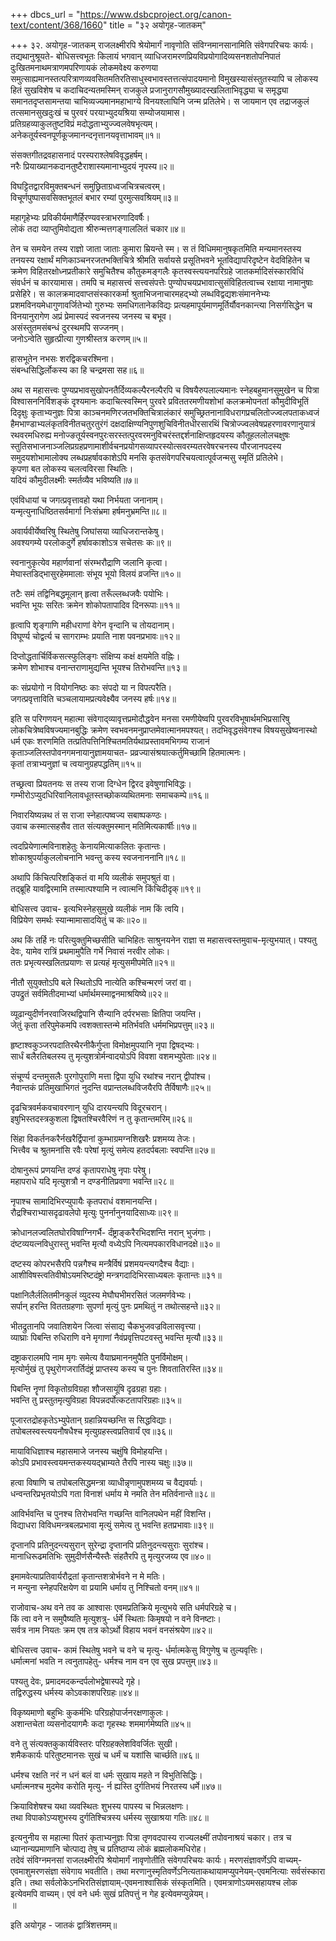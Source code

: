 +++
dbcs_url = "https://www.dsbcproject.org/canon-text/content/368/1660"
title = "३२ अयोगृह-जातकम्"

+++
३२. अयोगृह-जातकम्
राजलक्ष्मीरपि श्रेयोमार्गं नावृणोति संविग्नमानसानामिति संवेगपरिचयः कार्यः। तद्यथानुश्रूयते-
बोधिसत्त्वभूतः किलायं भगवान् व्याधिजरामरणप्रियविप्रयोगादिव्यसनशतोपनिपातं दुःखितमनाथमत्राणमपरिणायकं लोकमवेक्ष्य करुणया समुत्साह्यमानस्तत्परित्राणव्यवसितमतिरतिसाधुस्वभावस्तत्तत्संपादयमानो विमुखस्यासंस्तुतस्यापि च लोकस्य हितं सुखविशेष च कदाचिदन्यतमस्मिन् राजकुले प्रजानुरागसौमुख्यादस्खलिताभिवृद्ध्या च समृद्ध्या समानतदृप्तसामन्तया चाभिव्यज्यमानमहाभाग्ये विनयश्लाघिनि जन्म प्रतिलेभे। स जायमान एव तद्राजकुलं तत्समानसुखदुःखं च पुरवरं परयाभ्युदयश्रिया सम्योजयामास।  
प्रतिग्रहव्याकुलतुष्टविप्रं मदोद्धताभ्युज्ज्वलवेषभृत्यम्।  
अनेकतूर्यस्वनपूर्णकूजमानन्दनृत्तानयवृत्ताभावम्॥१॥

संसक्तगीतद्रवहासनादं परस्पराश्लेषविवृद्धहर्षम्।  
नरैः प्रियाख्यानकदानतुष्टैराशास्यमानाभ्युदयं नृपस्य॥२॥

विघट्टितद्वारविमुक्तबन्धनं समुछ्रिताग्रध्वजचित्रचत्वरम्।  
विचूर्णपुष्पासवसिक्तभूतलं बभार रम्यां पुरमुत्सवश्रियम्॥३॥

महागृहेभ्यः प्रविकीर्यमाणैर्हिरण्यवस्त्राभरणादिवर्षैः।  
लोकं तदा व्याप्तुमिवोद्यता श्रीरुन्मत्तगङ्गाललितं चकार॥४॥

तेन च समयेन तस्य राज्ञो जाता जाताः कुमारा म्रियन्ते स्म। स तं विधिममानुषकृतमिति मन्यमानस्तस्य तनयस्य रक्षार्थं मणिकाञ्चनरजतभक्तिचित्रे श्रीमति सर्वायसे प्रसूतिभवने भूतविद्यापरिदृष्टेन वेदविहितेन च क्रमेण विहितरक्षोध्नप्रतीकारे समुचितैश्च कौतुकमङ्गलैः कृतस्वस्त्ययनपरिग्रहे जातकर्मादिसंस्कारविधिं संवर्धनं च कारयामास। तमपि च महासत्त्वं सत्त्वसंपत्तेः पुण्योपचयप्रभावात्सुसंविहितत्वाच्च रक्षाया नामानुषाः प्रसेहिरे। स कालक्रमादवाप्तसंस्कारकर्मा श्रुताभिजनाचारमहद्भ्यो लब्धविद्वद्यशःसंमाननेभ्यः प्रशमविनयमेधागुणावर्जितेभ्यो गुरुभ्यः समधिगतानेकविद्यः प्रत्यहमापूर्यमाणमूर्तिर्यौवनकान्त्या निसर्गसिद्धेन च विनयानुरागेण अप्रं प्रेमास्पदं स्वजनस्य जनस्य च बभूव।  
असंस्तुतमसंबन्धं दुरस्थमपि सज्जनम्।  
जनोऽन्वेति सुहृत्प्रीत्या गुणश्रीस्तत्र करणम्॥५॥

हासभूतेन नभसः शरद्विकचरश्मिना।  
संबन्धसिद्धिर्लोकस्य का हि चन्द्रमसा सह॥६॥

अथ स महासत्त्वः पुण्यप्रभावसुखोपनतैर्दिव्यकल्पैरनल्पैरपि च विषयैरुपलाल्यमानः स्नेहबहुमानसुमुखेन च पित्रा विश्वासननिर्विशङ्कं दृश्यमानः कदाचित्स्वस्मिन् पुरवरे प्रविततरमणीयशोभां कलक्रमोपनतां कौमुदीविभूतिं दिदृक्षुः कृताभ्यनुज्ञः पित्रा काञ्चनमणिरजतभक्तिचित्रालंकारं समुच्छ्रितनानाविधरागप्रचलितोज्ज्वलपताकध्वजं हैमभाण्डाभ्यलंकृतविनीतचतुरतुरंगं दक्षदाक्षिण्यनिपुणशुचिविनीतधीरसारथिं चित्रोज्ज्वलवेषप्रहरणावरणानुयात्रं रथवरमधिरुह्य मनोज्ङतूर्यस्वनपुरःसरस्तत्पुरवरमनुविचरंस्तद्दर्शनाक्षिप्तहृदयस्य कौतूहललोलचक्षुषः स्तुतिसभाजनाञ्जलिप्रग्रहप्रणामाशीर्वचनप्रयोगसव्यापरस्योत्सवरम्यतरवेषरचनस्य पौरजानपदस्य समुदयशोभामालोक्य लब्धप्रहर्षावकाशेऽपि मनसि कृतसंवेगपरिचयत्वात्पूर्वजन्मसु स्मृतिं प्रतिलेभे।  
कृपणा बत लोकस्य चलत्वविरसा स्थितिः।  
यदियं कौमुदीलक्ष्मीः स्मर्तव्यैव भविष्यति॥७॥

एवंविधायां च जगत्प्रवृत्तावहो यथा निर्भयता जनानाम्।  
यन्मृत्युनाधिष्ठितसर्वमार्गा निःसंभ्रमा हर्षमनुभ्रमन्ति॥८॥

अवार्यवीर्येष्वरिषु स्थितेषु जिघांसया व्याधिजरान्तकेषु।  
अवश्यगम्ये परलोकदुर्गे हर्षावकाशोऽत्र सचेतसः कः॥९॥

स्वनानुकृत्येव महार्णवानां संरम्भरौद्राणि जलानि कृत्वा।  
मेघास्तडिद्भासुरहेममालाः संभूय भूयो विलयं व्रजन्ति॥१०॥

तटैः समं तद्विनिबद्धमूलान् हृत्वा तरूँल्लब्धजवैः पयोभिः।  
भवन्ति भूयः सरितः क्रमेन शोकोपतापादिव दिनरूपाः॥११॥

हृत्वापि शृङ्गाणि महीधराणां वेगेन वृन्दानि च तोयदानाम्।  
विघूर्ण्य चोद्वर्त्य च सागराम्भः प्रयाति नाश पवनप्रभावः॥१२॥

दिप्तोद्धतार्चिर्विकसत्स्फुलिङ्गः संक्षिप्य कक्षं क्षयमेति वह्निः।  
क्रमेण शोभाश्च वनान्तराणामुद्यन्ति भूयश्च तिरोभवन्ति॥१३॥

कः संप्रयोगो न वियोगनिष्ठः काः संपदो या न विपत्परैति।  
जगत्प्रवृत्ताविति चञ्चलायामप्रत्यवेक्ष्यैव जनस्य हर्षः॥१४॥

इति स परिगणयन् महात्मा संवेगाद्‍व्यावृत्तप्रमोदौद्धवेन मनसा रमणीयेष्वपि पुरवरविभूषार्थमभिप्रसारिषु लोकचित्रेष्वविषज्यमानबुद्धिः क्रमेण स्वभवनमनुप्राप्तमेवात्मानमपश्यत्। तदभिवृद्धसंवेगश्च विषयसुखेष्वनास्थो धर्म एकः शरणमिति तत्प्रतिपत्तिनिश्चितमतिर्यथाप्रस्तावमभिगम्य राजानं कृताञ्जलिस्तपोवनगमनायानुज्ञामयाचत-
प्रव्रज्यासंश्रयात्कर्तुमिच्छामि हितमात्मनः।  
कृतां तत्राभ्यनुज्ञां च त्वयानुग्रहपद्धतिम्॥१५॥

तच्छ्रत्वा प्रियतनयः स तस्य राजा दिग्धेन द्विरद इवेषुणाभिविद्धः।  
गम्भीरोऽप्युदधिरिवानिलावधूतस्तच्छोकव्यथितमनाः समाचकम्पे॥१६॥

निवारयिष्यन्नथ तं स राजा स्नेहात्पष्वज्य सबाष्पकण्ठः।  
उवाच कस्मात्सहसैव तात संत्यक्तुमस्मान् मतिमित्यकार्षीः॥१७॥

त्वदप्रियेणात्मविनाशहेतुः केनायमित्याकलितः कृतान्तः।  
शोकाश्रुपर्याकुललोचनानि भवन्तु कस्य स्वजनाननानि॥१८॥

अथापि किंचित्परिशङ्कितं वा मयि व्यलीकं समुपश्रुतं वा।  
तद्ब्रूहि यावद्विरमामि तस्मात्पश्यामि न त्वात्मनि किंचिदीदृक्॥१९॥

बोधिसत्त्व उवाच-
इत्यभिस्नेहसुमुखे व्यलीकं नाम किं त्वयि।  
विप्रियेण समर्थः स्यान्मामासादयितुं च कः॥२०॥

अथ किं तर्हि नः परित्युक्तुमिच्छसीति चाभिहितः साश्रुनयनेन राज्ञा स महासत्त्वस्तमुवाच-मृत्युभयात्। पश्यतु देवः,
यामेव रात्रिं प्रथमामुपैति गर्भे निवासं नरवीर लोकः।  
ततः प्रभृत्यस्खलितप्रयाणः स प्रत्यहं मृत्युसमीपमेति॥२१॥

नीतौ सुयुक्तोऽपि बले स्थितोऽपि नात्येति कश्चिन्मरणं जरां वा।  
उपद्रुतं सर्वमितीदमाभ्यां धर्मार्थमस्माद्वनमाश्रयिष्ये॥२२॥

व्यूढान्युदीर्णनरवाजिरथद्विपानि सैन्यानि दर्परभसाः क्षितिपा जयन्ति।  
जेतुं कृता तरिपुमेकमपि त्वशक्तास्तन्मे मतिर्भवति धर्ममभिप्रपत्तुम्॥२३॥

हृष्टाश्वकुञ्जरपदातिरथैरनीकैर्गुप्ता विमोक्षमुपयानि नृपा द्विषद्भ्यः।  
सार्धं बलैरतिबलस्य तु मृत्युशत्रोर्मन्वादयोऽपि विवशा वशमभ्युपेताः॥२४॥

संचूर्ण्य दन्तमुसलैः पुरगोपुराणि 
मत्ता द्विपा युधि रथांश्च नरान् द्वीपांश्च।  
नैवान्तकं प्रतिमुखाभिगतं नुदन्ति 
वप्रान्तलब्धविजयैरपि तैर्विषाणैः॥२५॥

दृढचित्रवर्मकवचावरणान् युधि दारयन्त्यपि विदूरचरान्।  
इषुभिस्तदस्त्रकुशला द्विषतश्चिरवैरिणं न तु कृतान्तमरिम्॥२६॥

सिंहा विकर्तनकरैर्नखरैर्द्विपानां कुम्भाग्रमग्नशिखरैः प्रशमय्य तेजः।  
भित्त्वैव च श्रुतमनांसि रवैः परेषां मृत्युं समेत्य हतदर्पबलाः स्वपन्ति॥२७॥

दोषानुरूपं प्रणयन्ति दण्डं कृतापराधेषु नृपाः परेषु।  
महापराधे यदि मृत्युशत्रौ न दण्डनीतिप्रवणा भवन्ति॥२८॥

नृपाश्च सामादिभिरप्युपायैः कृतपराधं वशमानयन्ति।  
रौद्रश्चिराभ्यासदृढावलेपो मृत्युः पुनर्नानुनयादिसाध्यः॥२९॥

क्रोधानलज्वलितघोरविषाग्निगर्भै-
र्दंष्ट्राङ्करैरभिदशन्ति नरान् भुजंगाः।  
दंष्टव्ययत्नविधुरास्तु भवन्ति मृत्यौ 
वध्येऽपि नित्यमपकारविधानदक्षे॥३०॥

दष्टस्य कोपरभसैरपि पन्नगैश्च 
मन्त्रैर्विषं प्रशमयन्त्यगदैश्च वैद्याः।  
आशीविषस्त्वतिवीषोऽयमरिष्टदंष्ट्रो 
मन्त्रगदादिभिरसाध्यबलः कृतान्तः॥३१॥

पक्षानिलैर्ललितमीनकुलं व्युदस्य 
मेघौघभीमरसितं जलमर्णवेभ्यः।  
सर्पान् हरन्ति विततग्रहणाः सुपर्णा 
मृत्युं पुनः प्रमथितुं न तथोत्सहन्ते॥३२॥

भीतद्रुतानपि जवातिशयेन जित्वा 
संसाद्य चैकभुजवज्रविलासवृत्त्या।  
व्याघ्राः पिबन्ति रुधिराणि वने मृगाणां 
नैवंप्रवृत्तिपटवस्तु भवन्ति मृत्यौ॥३३॥

दष्ट्राकरालमपि नाम मृगः समेत्य 
वैयाघ्रमाननमुपैति पुनर्विमोक्षम्।  
मृत्योर्मुखं तु पृथुरोगजरार्तिदंष्ट्रं 
प्राप्तस्य कस्य च पुनः शिवतातिरस्ति॥३४॥

पिबन्ति नॄणां विकृतोग्रविग्रहा 
शौजसायूंषि दृढग्रहा ग्रहाः।  
भवन्ति तु प्रस्तुतमृत्युविग्रहा 
विपन्नदर्पोत्कटतापरिग्रहाः॥३५॥

पूजारतद्रोहकृतेऽभ्युपेतान् ग्रहान्नियच्छन्ति स सिद्धविद्याः।  
तपोबलस्वस्त्ययनौषधैश्च मृत्युग्रहस्त्वप्रतिवार्यं एव॥३६॥

मायाविधिज्ञाश्च महासमाजे जनस्य चक्षुंषि विमोहयन्ति।  
कोऽपि प्रभावस्त्वयमन्तकस्ययद्भ्राम्यते तैरपि नास्य चक्षुः॥३७॥

हत्वा विषाणि च तपोबलसिद्धमन्त्रा 
व्याधीन्नृणामुपशमय्य च वैद्यवर्याः।  
धन्वन्तरिप्रभृतयोऽपि गता विनाशं 
धर्माय मे नमति तेन मतिर्वनान्ते॥३८॥

आविर्भवन्ति च पुनश्च तिरोभवन्ति 
गच्छन्ति वानिलपथेन महीं विशन्ति।  
विद्याधरा विविधमन्त्रबलप्रभावा 
मृत्युं समेत्य तु भवन्ति हतप्रभावाः॥३९॥

दृप्तानपि प्रतिनुदन्त्यसुरान् सुरेन्द्रा दृप्तानपि प्रतिनुदन्त्यसुराः सुरांश्च।  
मानाधिरूढमतिभिः सुमुदीर्णसैन्यैस्तैः संहतैरपि तु मृत्युरजय्य एव॥४०॥

इमामवेत्याप्रतिवार्यरौद्रतां कृतान्तशत्रोर्भवने न मे मतिः।  
न मन्युना स्नेहपरिक्षयेण वा प्रयामि धर्माय तु निश्चितो वनम्॥४१॥

राजोवाच-अथ वने तव क आश्वासः एवमप्रतिक्रिये मृत्युभये सति धर्मपरिग्रहे च।  
किं त्वा वने न समुपैष्यति मृत्युशत्रु-
र्धर्मे स्थिताः किमृषयो न वने विनष्टाः।  
सर्वत्र नाम नियतः क्रम एष तत्र 
कोऽर्थो विहाय भवनं वनसंश्रयेण॥४२॥

बोधिसत्त्व उवाच-
कामं स्थितेषु भवने च वने च मृत्यु-
र्धर्मात्मकेसु विगुणेषु च तुल्यवृत्तिः।  
धर्मात्मनां भवति न त्वनुतापहेतु-
धर्मश्च नाम वन एव सुख प्रपत्तुम्॥४३॥

पश्यतु देवः, 
प्रमादमदकन्दर्पलोभद्वेषास्पदे गृहे।  
तद्विरुद्धस्य धर्मस्य कोऽवकाशपरिग्रहः॥४४॥

विकृष्यमाणो बहुभिः कुकर्मभिः परिग्रहोपार्जनरक्षणाकुलः।  
अशान्तचेता व्यसनोदयागमैः कदा गृहस्थः शममार्गमेष्यति॥४५॥

वने तु संत्यक्तकुकार्यविस्तरः परिग्रहक्लेशविवर्जितः सुखी।  
शमैककार्यः परितुष्टमानसः सुखं च धर्मं च यशांसि चार्च्छति॥४६॥

धर्मश्च रक्षति नरं न धनं बलं वा
धर्मः सुखाय महते न विभुतिसिद्धिः।  
धर्मात्मनश्च मुदमेव करोति मृत्यु-
र्न ह्यस्ति दुर्गतिभयं निरतस्य धर्मे॥४७॥

क्रियाविशेषश्च यथा व्यवस्थितः शुभस्य पापस्य च भिन्नलक्षणः।  
तथा विपाकोऽप्यशुभस्य दुर्गतिश्चित्रस्य धर्मस्य सुखाश्रया गतिः॥४८॥

इत्यनुनीय स महात्मा पितरं कृताभ्यनुज्ञः पित्रा तृणवदपास्य राज्यलक्ष्मीं तपोवनाश्रयं चकार। तत्र च ध्यानान्यप्रमाणानि चोत्पाद्य तेषु च प्रतिष्ठाप्य लोकं ब्रह्मलोकमधिरोह।  
तदेवं संविग्नमनसां राजलक्ष्मीरपि श्रेयोमार्गं नावृणोतीति संवेगपरिचयः कार्यः। मरणसंज्ञावर्णेऽपि वाच्यम्-एवमाशुमरणसंज्ञा संवेगाय भवतीति। तथा मरणानुस्मृतिवर्णेऽनित्यताकथायामप्युपनेयम्-एवमनित्याः सर्वसंस्कारा इति। तथा सर्वलोकेऽनभिरतिसंज्ञायाम्-एवमनाश्वासिकं संस्कृतमिति। एवमत्राणोऽयमसहायश्च लोक इत्येवमपि वाच्यम्। एवं वने धर्मः सुखं प्रतिपत्तुं न गेह इत्येवमप्युन्नेयम्।  
॥

इति अयोगृह - जातकं द्वात्रिंशत्तमम्॥


